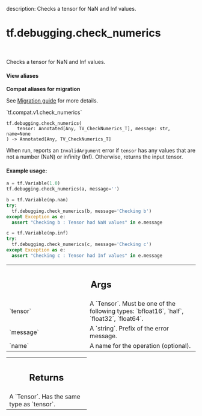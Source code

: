 description: Checks a tensor for NaN and Inf values.

<div itemscope itemtype="http://developers.google.com/ReferenceObject">
<meta itemprop="name" content="tf.debugging.check_numerics" />
<meta itemprop="path" content="Stable" />
</div>

# tf.debugging.check_numerics

<!-- Insert buttons and diff -->

<table class="tfo-notebook-buttons tfo-api nocontent" align="left">

</table>



Checks a tensor for NaN and Inf values.


<section class="expandable">
  <h4 class="showalways">View aliases</h4>
  <p>
<b>Compat aliases for migration</b>
<p>See
<a href="https://www.tensorflow.org/guide/migrate">Migration guide</a> for
more details.</p>
<p>`tf.compat.v1.check_numerics`</p>
</p>
</section>

<pre class="devsite-click-to-copy prettyprint lang-py tfo-signature-link">
<code>tf.debugging.check_numerics(
    tensor: Annotated[Any, TV_CheckNumerics_T], message: str, name=None
) -> Annotated[Any, TV_CheckNumerics_T]
</code></pre>



<!-- Placeholder for "Used in" -->

When run, reports an `InvalidArgument` error if `tensor` has any values
that are not a number (NaN) or infinity (Inf). Otherwise, returns the input
tensor.

#### Example usage:



``` python
a = tf.Variable(1.0)
tf.debugging.check_numerics(a, message='')

b = tf.Variable(np.nan)
try:
  tf.debugging.check_numerics(b, message='Checking b')
except Exception as e:
  assert "Checking b : Tensor had NaN values" in e.message

c = tf.Variable(np.inf)
try:
  tf.debugging.check_numerics(c, message='Checking c')
except Exception as e:
  assert "Checking c : Tensor had Inf values" in e.message
```

<!-- Tabular view -->
 <table class="responsive fixed orange">
<colgroup><col width="214px"><col></colgroup>
<tr><th colspan="2"><h2 class="add-link">Args</h2></th></tr>

<tr>
<td>
`tensor`<a id="tensor"></a>
</td>
<td>
A `Tensor`. Must be one of the following types: `bfloat16`, `half`, `float32`, `float64`.
</td>
</tr><tr>
<td>
`message`<a id="message"></a>
</td>
<td>
A `string`. Prefix of the error message.
</td>
</tr><tr>
<td>
`name`<a id="name"></a>
</td>
<td>
A name for the operation (optional).
</td>
</tr>
</table>



<!-- Tabular view -->
 <table class="responsive fixed orange">
<colgroup><col width="214px"><col></colgroup>
<tr><th colspan="2"><h2 class="add-link">Returns</h2></th></tr>
<tr class="alt">
<td colspan="2">
A `Tensor`. Has the same type as `tensor`.
</td>
</tr>

</table>

